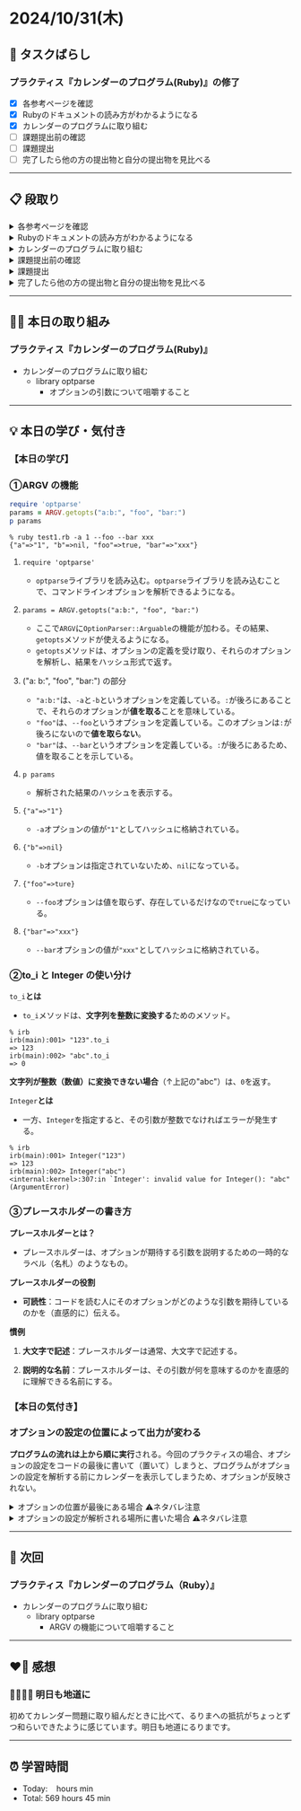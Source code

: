 # 2024/10/31(木)

## 🧩 タスクばらし
### プラクティス『カレンダーのプログラム(Ruby)』の修了
- [x] 各参考ページを確認
- [x] Rubyのドキュメントの読み方がわかるようになる
- [x] カレンダーのプログラムに取り組む
- [ ] 課題提出前の確認
- [ ] 課題提出
- [ ] 完了したら他の方の提出物と自分の提出物を見比べる

------------

## 📋 段取り
<details><summary>各参考ページを確認</summary>

- [x] [class Enumerator](https://docs.ruby-lang.org/ja/latest/class/Enumerator.html)
- [x] [library optparse](https://docs.ruby-lang.org/ja/latest/library/optparse.html)
- [x] [class Date](https://docs.ruby-lang.org/ja/latest/class/Date.html)
- [x] [rubyでコマンドを作る](https://bootcamp.fjord.jp/articles/40)
- [x] [コマンドライン引数・オプションの処理](https://bootcamp.fjord.jp/pages/251)
- [x] [プログラミングでよく使う英単語のまとめ【随時更新】 - Qiita](https://qiita.com/Ted-HM/items/7dde25dcffae4cdc7923)
- [x] [プログラミング初心者は変数名やメソッド名を略さない方がいいよ、という話 - give IT a try](https://blog.jnito.com/entry/2020/10/20/092724)
</details>


<details><summary>Rubyのドキュメントの読み方がわかるようになる</summary>

- [x] 『[Ruby公式リファレンスの読み方](https://www.youtube.com/watch?v=5lvECnh_PCg)』
- [x] 『[Rubyの公式リファレンスが読めるようになる本](https://zenn.dev/jnchito/books/how-to-read-ruby-reference)』
   - [x] Chapter 01 はじめに
   - [x] Chapter 02 ユースケースその1：ググって公式リファレンスにたどり着いた場合
   - [x] Chapter 03 ユースケースその2：クラスのメソッド一覧から目的のメソッドを探す場合
   - [x] Chapter 04 ユースケースその3：Rubyにはどんなクラスやモジュールがあるのか知りたい場合
   - [x] Chapter 05 ユースケースその4：わからない用語を調べたい場合
   - [x] Chapter 06 ユースケースその5：記号の意味を調べたい場合
   - [x] Chapter 07 ユースケースその6：Rubyの使い方や言語仕様を学びたい場合
   - [x] Chapter 08 ユースケースその7：公式リファレンスを横断的に検索したい場合
   - [x] Chapter 09 付録：Ruby on Railsの公式リファレンスについて
</details>


<details><summary>カレンダーのプログラムに取り組む</summary>

- [x] カレンダーのプログラムを書く

**※ 分からない箇所が出てきたときは、以下のヒントを適宜参考にすること**
- [library optparse](https://docs.ruby-lang.org/ja/latest/library/optparse.html)
- [Date class](https://docs.ruby-lang.org/ja/latest/class/Date.html)
- [カレンダー課題のQ&A](https://bootcamp.fjord.jp/questions/tags/%E3%82%AB%E3%83%AC%E3%83%B3%E3%83%80%E3%83%BC?all=true)
- [【新人プログラマ応援】開発タスクをアサインされたらどういう手順で進めるべきか - Qiita](https://qiita.com/jnchito/items/017487cd882091494298)
- [セルフマネジメントの必須スキル「タスクばらし」そのポイント | Social Change!](https://kuranuki.sonicgarden.jp/archives/21981)
- [プログラミング初心者歓迎！「エラーが出ました。どうすればいいですか？」から卒業するための基本と極意（解説動画付き）](https://qiita.com/jnchito/items/056325421b7e36f02335)
- [🤔 わからないことをメンターや他の受講生に質問をする方法](https://bootcamp.fjord.jp/pages/use_the_question_room) 
</details>


<details><summary>課題提出前の確認</summary>

- [ ] [RubyTips - komagataのブログ](https://docs.komagata.org/tags/rubytips/)
- [ ] [初心者がRailsプロジェクトへの初PRする前に見るチェックリスト - komagataのブログ](https://docs.komagata.org/5676)
- [ ] [GitHubでコードを提出するときに気をつけること](https://bootcamp.fjord.jp/pages/info-for-github)
- [ ] [プログラミング初心者はgit commitする前に必ずdiffを自分でレビューするクセを付けよう](https://bootcamp.fjord.jp/pages/322)
- [ ] [プルリクエスト形式で提出物を出す際の「これはやっちゃダメ」リスト](https://bootcamp.fjord.jp/pages/317)
</details>


<details><summary>課題提出</summary>

- [ ] Pull Request としてアップする
- [ ] URL と Terminal での実行結果を提出
</details>


<details><summary>完了したら他の方の提出物と自分の提出物を見比べる</summary>

- [ ] 他の方の提出物と自分の提出物を見比べる
</details>

------------

## ✍🏻 本日の取り組み
### プラクティス『カレンダーのプログラム(Ruby)』
- カレンダーのプログラムに取り組む
   - library optparse
      - オプションの引数について咀嚼すること

------------

## 💡 本日の学び・気付き
### 【本日の学び】
### ①ARGV の機能
```ruby
require 'optparse'
params = ARGV.getopts("a:b:", "foo", "bar:")
p params
```
```shell
% ruby test1.rb -a 1 --foo --bar xxx
{"a"=>"1", "b"=>nil, "foo"=>true, "bar"=>"xxx"}
```

1. `require 'optparse'`
   - `optparse`ライブラリを読み込む。`optparse`ライブラリを読み込むことで、コマンドラインオプションを解析できるようになる。

2. `params = ARGV.getopts("a:b:", "foo", "bar:")`
   - ここで`ARGV`に`OptionParser::Arguable`の機能が加わる。その結果、`getopts`メソッドが使えるようになる。
   - `getopts`メソッドは、オプションの定義を受け取り、それらのオプションを解析し、結果をハッシュ形式で返す。

3. ("a: b:", "foo", "bar:") の部分
   - `"a:b:"`は、`-a`と`-b`というオプションを定義している。`:`が後ろにあることで、それらのオプションが**値を取る**ことを意味している。
   - `"foo"`は、`--foo`というオプションを定義している。このオプションは`:`が後ろにないので**値を取らない**。
   - `"bar"`は、`--bar`というオプションを定義している。`:`が後ろにあるため、値を取ることを示している。

4. `p params`
   - 解析された結果のハッシュを表示する。

5. `{"a"=>"1"}`
   - `-a`オプションの値が`"1"`としてハッシュに格納されている。

6. `{"b"=>nil}`
   - `-b`オプションは指定されていないため、`nil`になっている。

7. `{"foo"=>ture}`
   - `--foo`オプションは値を取らず、存在しているだけなので`true`になっている。

8. `{"bar"=>"xxx"}`
   - `--bar`オプションの値が`"xxx"`としてハッシュに格納されている。

### ②to_i と Integer の使い分け
`to_i`**とは**
- `to_i`メソッドは、**文字列を整数に変換する**ためのメソッド。
```shell
% irb
irb(main):001> "123".to_i
=> 123
irb(main):002> "abc".to_i
=> 0
```
**文字列が整数（数値）に変換できない場合**（↑上記の"abc"）は、`0`を返す。

`Integer`**とは**
- 一方、`Integer`を指定すると、その引数が整数でなければエラーが発生する。
```shell
% irb
irb(main):001> Integer("123")
=> 123
irb(main):002> Integer("abc")
<internal:kernel>:307:in `Integer': invalid value for Integer(): "abc" (ArgumentError)
```

### ③プレースホルダーの書き方
**プレースホルダーとは？**
- プレースホルダーは、オプションが期待する引数を説明するための一時的なラベル（名札）のようなもの。

**プレースホルダーの役割**
- **可読性**：コードを読む人にそのオプションがどのような引数を期待しているのかを（直感的に）伝える。

**慣例**
1. **大文字で記述**：プレースホルダーは通常、大文字で記述する。

2. **説明的な名前**：プレースホルダーは、その引数が何を意味するのかを直感的に理解できる名前にする。




### 【本日の気付き】
### オプションの設定の位置によって出力が変わる
**プログラムの流れは上から順に実行**される。今回のプラクティスの場合、オプションの設定をコードの最後に書いて（置いて）しまうと、プログラムがオプションの設定を解析する前にカレンダーを表示してしまうため、オプションが反映されない。

<details><summary>オプションの位置が最後にある場合 ⚠️ネタバレ注意</summary>

```ruby
require 'date'
require 'optparse'

# 今日の日付（年、月、日）を取得
today = Date.today

# 年と月を設定
year = today.year
month = today.month

# 今月と今年（西暦）を中央揃え且つ今月と今年の間にスペースを設けて表示
puts "#{month}月 #{year}".center(20)

# 各曜日の頭文字を日曜日から表示
puts "日 月 火 水 木 金 土"

# 指定された月の最初の日と最後の日を取得
first_day = Date.new(year, month, 1)
last_day = Date.new(year, month, -1)

# 指定された月の最初の日（1日）の曜日に合わせてスペースを設ける
print "   " * first_day.wday

# 日にちの表示
(first_day..last_day).each do |date|
  # 日付を右揃え、更にその日付の右側に半角スペースを1つ分設け、改行なしで表示
  print "#{date.day.to_s.rjust(2)} "
  # 条件分岐で土曜日の場合に改行を行う
  if date.saturday?
    puts
  end
end

# printメソッド使用後に%が表示されないように最後に改行を追加
puts

# オプション-m（月）、-y（年）の設定
opt = OptionParser.new

# コードの可読性や慣例を考慮してプレースホルダーは大文字で書く方が一般的
opt.on('-m MONTH', Integer) {|v| month = v }
opt.on('-y YEAR', Integer) {|v| year = v }

opt.parse!(ARGV)
```
```shell
# オプションに引数を設定しても反映されない
% ruby calendar.rb -m 5
      10月 2024      
日 月 火 水 木 金 土
       1  2  3  4  5 
 6  7  8  9 10 11 12 
13 14 15 16 17 18 19 
20 21 22 23 24 25 26 
27 28 29 30 31
```
</details>

<details><summary>オプションの設定が解析される場所に書いた場合 ⚠️ネタバレ注意</summary>

```ruby
require 'date'
require 'optparse'

# 今日の日付（年、月、日）を取得
today = Date.today

# 年と月を設定
year = today.year
month = today.month

# オプション-m（月）、-y（年）の設定
opt = OptionParser.new

# コードの可読性や慣例を考慮してプレースホルダーは大文字で書く方が一般的
opt.on('-m MONTH', Integer) {|v| month = v }
opt.on('-y YEAR', Integer) {|v| year = v }

opt.parse!(ARGV)

# 今月と今年（西暦）を中央揃え且つ今月と今年の間にスペースを設けて表示
puts "#{month}月 #{year}".center(20)

# 各曜日の頭文字を日曜日から表示
puts "日 月 火 水 木 金 土"

# 指定された月の最初の日と最後の日を取得
first_day = Date.new(year, month, 1)
last_day = Date.new(year, month, -1)

# 指定された月の最初の日（1日）の曜日に合わせてスペースを設ける
print "   " * first_day.wday

# 日にちの表示
(first_day..last_day).each do |date|
  # 日付を右揃え、更にその日付の右側に半角スペースを1つ分設け、改行なしで表示
  print "#{date.day.to_s.rjust(2)} "
  # 条件分岐で土曜日の場合に改行を行う
  if date.saturday?
    puts
  end
end

# printメソッド使用後に%が表示されないように最後に改行を追加
puts
```
```shell
# オプションの引数が反映されている
% ruby calendar.rb -m 5
      5月 2024       
日 月 火 水 木 金 土
          1  2  3  4 
 5  6  7  8  9 10 11 
12 13 14 15 16 17 18 
19 20 21 22 23 24 25 
26 27 28 29 30 31
```

</details>



------------

## 📍 次回
### プラクティス『カレンダーのプログラム（Ruby）』
- カレンダーのプログラムに取り組む
   - library optparse
      - ARGV の機能について咀嚼すること

------------

## ❤️‍🔥 感想
### 🏋🏻✍🏻 明日も地道に
初めてカレンダー問題に取り組んだときに比べて、るりまへの抵抗がちょっとずつ和らいできたように感じています。明日も地道にるりまです。

------------

## ⏰ 学習時間
- Today:&nbsp;&nbsp;&nbsp;  hours  min
- Total: 569 hours 45 min
